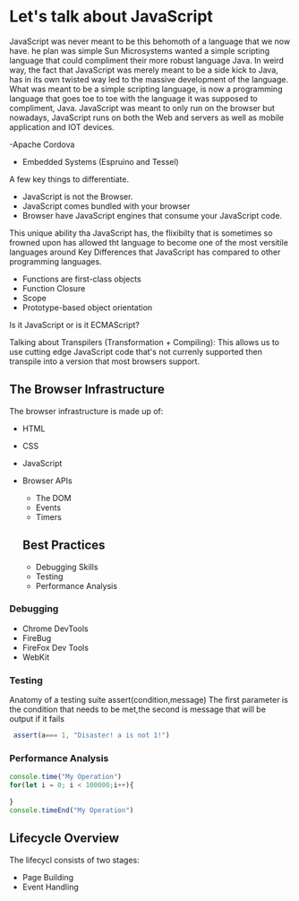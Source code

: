 # Let's talk about JavaScript
JavaScript was never meant to be this behomoth of a language that we now have. he plan was simple
Sun Microsystems wanted a simple scripting language that could compliment their more robust language Java. 
In weird way, the fact that JavaScript was merely meant to be a side kick to Java, has in its own twisted way led to the massive development of the language.
What was meant to be a simple scripting language, is now a programming language that goes toe to toe with the language it was supposed to compliment, Java. JavaScript was meant to only run on the browser but nowadays, JavaScript runs on both the Web and servers as well as mobile application and IOT devices.

-Apache Cordova
- Embedded Systems (Espruino and Tessel)

A few key things to differentiate.
- JavaScript is not the Browser.
- JavaScript comes bundled with your browser
- Browser have JavaScript engines that consume your JavaScript code.
  
This unique ability tha JavaScript has, the flixibilty that is sometimes so frowned upon has allowed tht language to become one of the most versitile languages around
Key Differences that JavaScript has compared to other programming languages.
- Functions are first-class objects
- Function Closure 
- Scope
- Prototype-based object orientation

Is it JavaScript or is it ECMAScript?

Talking about Transpilers (Transformation + Compiling):
This allows us to use cutting edge JavaScript code that's not currenly supported then transpile into a version that most browsers support. 



## The Browser Infrastructure
The browser infrastructure is made up of:
- HTML
- CSS
- JavaScript
- Browser APIs
   - The DOM
   - Events
   - Timers
  
  ## Best Practices
  - Debugging Skills
  - Testing
  - Performance Analysis


### Debugging
- Chrome DevTools
- FireBug
- FireFox Dev Tools
- WebKit
  
### Testing
Anatomy of a testing suite
assert(condition,message)
The first parameter is the condition that needs to be met,the second is message that will be output if it fails

```js
 assert(a=== 1, "Disaster! a is not 1!")
```


### Performance Analysis
```js
console.time("My Operation")
for(let i = 0; i < 100000;i++){
  
}
console.timeEnd("My Operation")
```
## Lifecycle Overview
The lifecycl consists of two stages:
- Page Building
- Event Handling
  
  